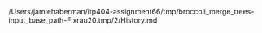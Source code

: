 /Users/jamiehaberman/itp404-assignment66/tmp/broccoli_merge_trees-input_base_path-Fixrau20.tmp/2/History.md